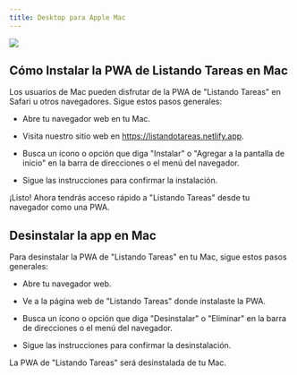 ```yaml
---
title: Desktop para Apple Mac
---
```


![](https://res.cloudinary.com/dhdhpvhkg/image/upload/c_scale,q_80,w_1920/v1695589476/Portfolio/listandotareas-desktop.webp)

## Cómo Instalar la PWA de Listando Tareas en Mac

Los usuarios de Mac pueden disfrutar de la PWA de "Listando Tareas" en Safari u otros navegadores. Sigue estos pasos generales:

- Abre tu navegador web en tu Mac.

- Visita nuestro sitio web en https://listandotareas.netlify.app.

- Busca un ícono o opción que diga "Instalar" o "Agregar a la pantalla de inicio" en la barra de direcciones o el menú del navegador.

- Sigue las instrucciones para confirmar la instalación.

¡Listo! Ahora tendrás acceso rápido a "Listando Tareas" desde tu navegador como una PWA.



## Desinstalar la app en Mac

Para desinstalar la PWA de "Listando Tareas" en tu Mac, sigue estos pasos generales:

- Abre tu navegador web.

- Ve a la página web de "Listando Tareas" donde instalaste la PWA.

- Busca un ícono o opción que diga "Desinstalar" o "Eliminar" en la barra de direcciones o el menú del navegador.

- Sigue las instrucciones para confirmar la desinstalación.

La PWA de "Listando Tareas" será desinstalada de tu Mac.